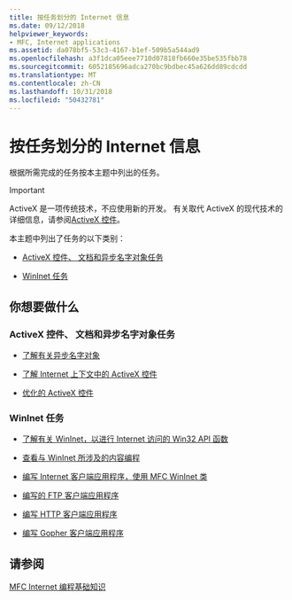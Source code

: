 ```yaml
---
title: 按任务划分的 Internet 信息
ms.date: 09/12/2018
helpviewer_keywords:
- MFC, Internet applications
ms.assetid: da078bf5-53c3-4167-b1ef-509b5a544ad9
ms.openlocfilehash: a3f1dca05eee7710d07818fb660e35be535fbb78
ms.sourcegitcommit: 6052185696adca270bc9bdbec45a626dd89cdcdd
ms.translationtype: MT
ms.contentlocale: zh-CN
ms.lasthandoff: 10/31/2018
ms.locfileid: "50432781"
---
```

# <a name="internet-information-by-task"></a>按任务划分的 Internet 信息

根据所需完成的任务按本主题中列出的任务。

>[!IMPORTANT]
> ActiveX 是一项传统技术，不应使用新的开发。 有关取代 ActiveX 的现代技术的详细信息，请参阅[ActiveX 控件](activex-controls.md)。

本主题中列出了任务的以下类别：

- [ActiveX 控件、 文档和异步名字对象任务](#_core_activex_controls.2c_.documents_and_asynchronous_moniker_tasks)

- [WinInet 任务](#_core_wininet_tasks)

## <a name="what-do-you-want-to-do"></a>你想要做什么

###  <a name="_core_activex_controls.2c_.documents_and_asynchronous_moniker_tasks"></a> ActiveX 控件、 文档和异步名字对象任务

- [了解有关异步名字对象](../mfc/asynchronous-monikers-on-the-internet.md)

- [了解 Internet 上下文中的 ActiveX 控件](../mfc/activex-controls-on-the-internet.md)

- [优化的 ActiveX 控件](../mfc/mfc-activex-controls-optimization.md)

###  <a name="_core_wininet_tasks"></a> WinInet 任务

- [了解有关 WinInet，以进行 Internet 访问的 Win32 API 函数](../mfc/wininet-basics.md)

- [查看与 WinInet 所涉及的内容编程](../mfc/win32-internet-extensions-wininet.md)

- [编写 Internet 客户端应用程序，使用 MFC WinInet 类](../mfc/writing-an-internet-client-application-using-mfc-wininet-classes.md)

- [编写的 FTP 客户端应用程序](../mfc/steps-in-a-typical-ftp-client-application.md)

- [编写 HTTP 客户端应用程序](../mfc/steps-in-a-typical-http-client-application.md)

- [编写 Gopher 客户端应用程序](../mfc/steps-in-a-typical-gopher-client-application.md)

## <a name="see-also"></a>请参阅

[MFC Internet 编程基础知识](../mfc/mfc-internet-programming-basics.md)


